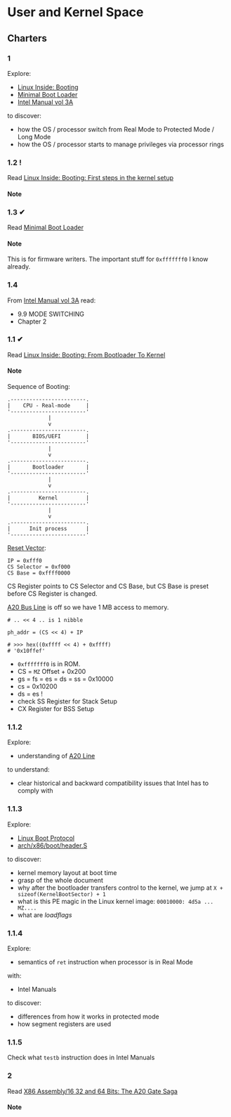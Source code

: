 # User and Kernel Space

## Charters

### 1

Explore:

* [Linux Inside: Booting](https://0xax.gitbooks.io/linux-insides/content/Booting/)
* [Minimal Boot Loader](https://www.cs.cmu.edu/~410/doc/minimal_boot.pdf)
* [Intel Manual vol 3A](https://www.intel.com/content/dam/www/public/us/en/documents/manuals/64-ia-32-architectures-software-developer-vol-3a-part-1-manual.pdf)

to discover:

* how the OS / processor switch from Real Mode to Protected Mode / Long Mode
* how the OS / processor starts to manage privileges via processor rings


### 1.2 !

Read [Linux Inside: Booting: First steps in the kernel setup](https://0xax.gitbooks.io/linux-insides/content/Booting/linux-bootstrap-2.html)

#### Note



### 1.3 ✔

Read [Minimal Boot Loader](https://www.cs.cmu.edu/~410/doc/minimal_boot.pdf)

#### Note

This is for firmware writers. The important stuff for `0xfffffff0` I know already.

### 1.4

From [Intel Manual vol 3A](https://www.intel.com/content/dam/www/public/us/en/documents/manuals/64-ia-32-architectures-software-developer-vol-3a-part-1-manual.pdf)
read:

* 9.9 MODE SWITCHING
* Chapter 2

### 1.1 ✔

Read [Linux Inside: Booting: From Bootloader To Kernel](https://0xax.gitbooks.io/linux-insides/content/Booting/linux-bootstrap-1.html)

#### Note

Sequence of Booting:

```
.------------------------.
|    CPU - Real-mode     |
'------------------------'
             |
             v
.------------------------.
|       BIOS/UEFI        |
'------------------------'
             |
             v
.------------------------.
|       Bootloader       |
'------------------------'
             |
             v
.------------------------.
|         Kernel         |
'------------------------'
             |
             v
.------------------------.
|      Init process      |
'------------------------'
```

[Reset Vector](http://en.wikipedia.org/wiki/Reset_vector):

    IP = 0xfff0
    CS Selector = 0xf000
    CS Base = 0xffff0000

CS Register points to CS Selector and CS Base, but CS Base is preset before CS Register is changed.

[A20 Bus Line](https://en.wikipedia.org/wiki/A20_line) is off so we have 1 MB access to memory.

    # .. << 4 .. is 1 nibble

    ph_addr = (CS << 4) + IP

    # >>> hex((0xffff << 4) + 0xffff)
    # '0x10ffef'

* `0xfffffff0` is in ROM.
* CS = `MZ` Offset + 0x200
* gs = fs = es = ds = ss = 0x10000
* cs = 0x10200
* ds = es  !
* check SS Register for Stack Setup
* CX Register for BSS Setup


### 1.1.2

Explore:

* understanding of [A20 Line](https://en.wikipedia.org/wiki/A20_line)

to understand:

* clear historical and backward compatibility issues that Intel has to comply with

### 1.1.3

Explore:

* [Linux Boot Protocol](https://github.com/torvalds/linux/blob/16f73eb02d7e1765ccab3d2018e0bd98eb93d973/Documentation/x86/boot.txt)
* [arch/x86/boot/header.S](https://github.com/torvalds/linux/blob/16f73eb02d7e1765ccab3d2018e0bd98eb93d973/arch/x86/boot/header.S)

to discover:

* kernel memory layout at boot time
* grasp of the whole document
* why after the bootloader transfers control to the kernel, we jump at `X + sizeof(KernelBootSector) + 1`
* what is this PE magic in the Linux kernel image: `00010000: 4d5a ...   MZ....`
* what are *loadflags*

### 1.1.4

Explore:

* semantics of `ret` instruction when processor is in Real Mode

with:

* Intel Manuals

to discover:

* differences from how it works in protected mode
* how segment registers are used

### 1.1.5

Check what `testb` instruction does in Intel Manuals


### 2

Read [X86 Assembly/16 32 and 64 Bits: The A20 Gate Saga](https://en.wikibooks.org/wiki/X86_Assembly/16_32_and_64_Bits#The_A20_Gate_Saga)

#### Note



